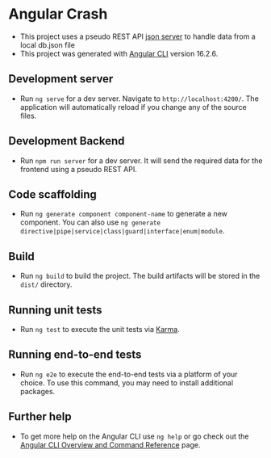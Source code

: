 # Angular Crash
- This project uses a pseudo REST API [json server](https://www.npmjs.com/package/json-server) to handle data from a local db.json file
- This project was generated with [Angular CLI](https://github.com/angular/angular-cli) version  16.2.6.
## Development server
- Run `ng serve` for a dev server. Navigate to `http://localhost:4200/`. The application will automatically reload if you change any of the source files.
## Development Backend
- Run `npm run server` for a dev server. It will send the required data for the frontend using a pseudo REST API.
## Code scaffolding
- Run `ng generate component component-name` to generate a new component. You can also use `ng generate directive|pipe|service|class|guard|interface|enum|module`.
## Build
- Run `ng build` to build the project. The build artifacts will be stored in the `dist/` directory.
## Running unit tests
- Run `ng test` to execute the unit tests via [Karma](https://karma-runner.github.io).
## Running end-to-end tests
- Run `ng e2e` to execute the end-to-end tests via a platform of your choice. To use this command, you may need to install additional packages.
## Further help
- To get more help on the Angular CLI use `ng help` or go check out the [Angular CLI Overview and Command Reference](https://angular.io/cli) page.
